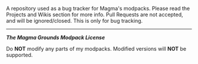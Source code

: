 A repository used as a bug tracker for Magma's modpacks. Please read the Projects and Wikis section for
more info. Pull Requests are not accepted, and will be ignored/closed. This is only for bug tracking.

--------------------------------------------------------------------------------------------------------------------------------------------------------------------------------

***The Magma Grounds Modpack License***

Do **NOT** modify any parts of my modpacks. Modified versions will **NOT** be supported.
